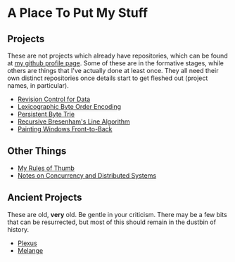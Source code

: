 # A Place To Put My Stuff

## Projects

These are not projects which already have repositories, which can be
found at [my github profile page](https://github.com/phiryll). Some of
these are in the formative stages, while others are things that I've
actually done at least once. They all need their own distinct
repositories once details start to get fleshed out (project names, in
particular).

* [Revision Control for Data](projects/data-history.md)
* [Lexicographic Byte Order Encoding](projects/lexicographic.md)
* [Persistent Byte Trie](projects/btrie.md)
* [Recursive Bresenham's Line Algorithm](projects/bresenham.md)
* [Painting Windows Front-to-Back](projects/window-painting.md)

## Other Things

* [My Rules of Thumb](docs/rules-of-thumb.md)
* [Notes on Concurrency and Distributed Systems](docs/concurrency.md)

## Ancient Projects

These are old, **very** old. Be gentle in your criticism. There may be
a few bits that can be resurrected, but most of this should remain in
the dustbin of history.

* [Plexus](https://sourceforge.net/projects/plexus/)
* [Melange](https://sourceforge.net/projects/melange/)
